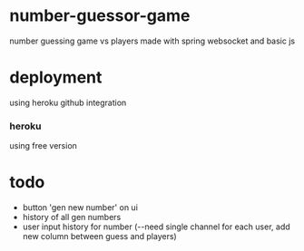 # number-guessor-game

number guessing game vs players made with spring websocket and basic js

# deployment
using heroku github integration

### heroku
using free version

# todo
- button 'gen new number' on ui
- history of all gen numbers
- user input history for number (--need single channel for each user, 
    add new column between guess and players)

